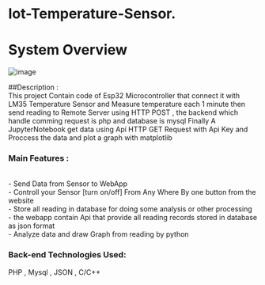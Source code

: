 # Iot-Temperature-Sensor.<br>
# System Overview
![image](https://user-images.githubusercontent.com/61662153/116804487-6f070900-ab1f-11eb-907a-db7ae0c3520b.png)

##Description :<br>
This project Contain code of  Esp32 Microcontroller  that connect it with  LM35 Temperature Sensor and 
Measure temperature each 1 minute then send reading to Remote Server  using HTTP POST , the backend which handle comming request  is php and database is mysql
Finally A JupyterNotebook get data using Api HTTP GET Request with Api Key and Proccess the data and plot a graph  with matplotlib 

### Main Features :
<br>- Send Data from Sensor to WebApp
<br>- Controll your Sensor [turn on/off]  From Any Where By one button from the website
<br>- Store all reading in database for doing some  analysis or other processing 
<br>- the webapp contain Api that provide all reading records stored in database as json format 
<br>- Analyze data and draw Graph from reading by python 
### Back-end Technologies Used:  
PHP ,  Mysql , JSON , C/C++ <br>





